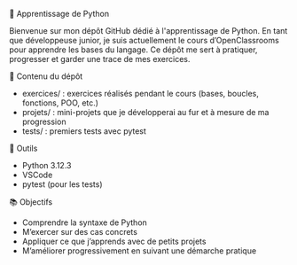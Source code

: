 🐍 Apprentissage de Python

Bienvenue sur mon dépôt GitHub dédié à l'apprentissage de Python. En tant que développeuse junior, je suis actuellement le cours d’OpenClassrooms pour apprendre les bases du langage. Ce dépôt me sert à pratiquer, progresser et garder une trace de mes exercices.

🔧 Contenu du dépôt

- exercices/ : exercices réalisés pendant le cours (bases, boucles, fonctions, POO, etc.)
- projets/ : mini-projets que je développerai au fur et à mesure de ma progression
- tests/ : premiers tests avec pytest

🧰 Outils

- Python 3.12.3
- VSCode
- pytest (pour les tests)

📚 Objectifs

- Comprendre la syntaxe de Python
- M’exercer sur des cas concrets
- Appliquer ce que j’apprends avec de petits projets
- M’améliorer progressivement en suivant une démarche pratique
